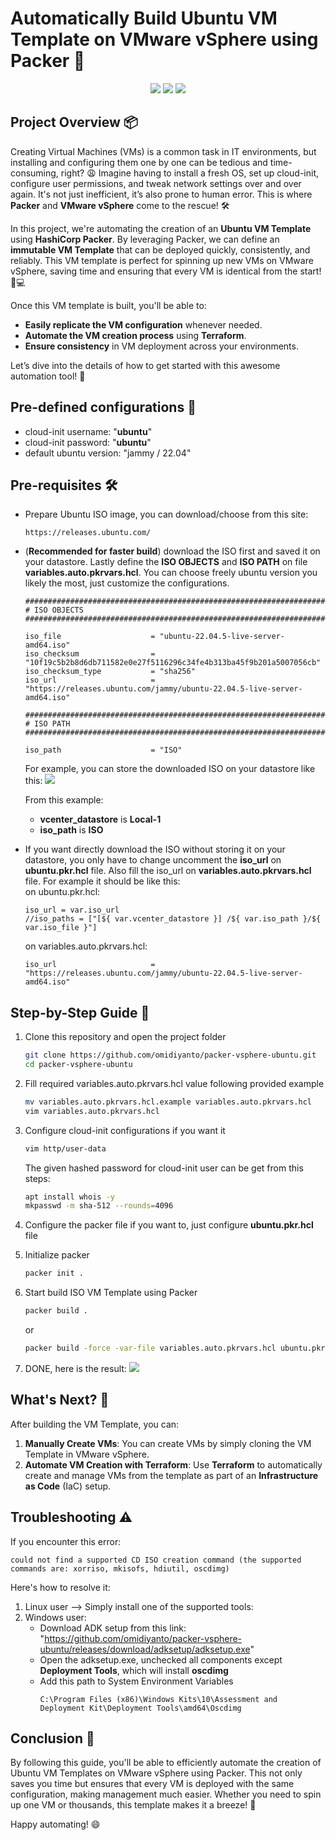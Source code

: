 # Automatically Build Ubuntu VM Template on VMware vSphere using Packer 🚀
<div align="center">
    <img src="https://img.shields.io/badge/packer-blue?style=for-the-badge&logo=packer&logoColor=white">
    <img src="https://img.shields.io/badge/vmware-green?style=for-the-badge&logo=vmware&logoColor=black">
    <img src="https://img.shields.io/badge/ubuntu-red?style=for-the-badge&logo=ubuntu&logoColor=white">
</div>

## Project Overview 📦

Creating Virtual Machines (VMs) is a common task in IT environments, but installing and configuring them one by one can be tedious and time-consuming, right? 😩 Imagine having to install a fresh OS, set up cloud-init, configure user permissions, and tweak network settings over and over again. It's not just inefficient, it’s also prone to human error. This is where **Packer** and **VMware vSphere** come to the rescue! 🛠️

In this project, we're automating the creation of an **Ubuntu VM Template** using **HashiCorp Packer**. By leveraging Packer, we can define an **immutable VM Template** that can be deployed quickly, consistently, and reliably. This VM template is perfect for spinning up new VMs on VMware vSphere, saving time and ensuring that every VM is identical from the start! 🔄💻

Once this VM template is built, you'll be able to:
- **Easily replicate the VM configuration** whenever needed.
- **Automate the VM creation process** using **Terraform**.
- **Ensure consistency** in VM deployment across your environments.

Let’s dive into the details of how to get started with this awesome automation tool! 🎉

## Pre-defined configurations 📂
- cloud-init username: "<b>ubuntu</b>"
- cloud-init password: "<b>ubuntu</b>"
- default ubuntu version: "jammy / 22.04"

## Pre-requisites  🛠️
- Prepare Ubuntu ISO image, you can download/choose from this site:
    ```
    https://releases.ubuntu.com/
    ```
- (<b>Recommended for faster build</b>) download the ISO first and saved it on your datastore. Lastly define the <b>ISO OBJECTS</b> and <b>ISO PATH</b> on file <b>variables.auto.pkrvars.hcl</b>. You can choose freely ubuntu version you likely the most, just customize the configurations.
    ```
    ##################################################################################
    # ISO OBJECTS
    ##################################################################################

    iso_file                    = "ubuntu-22.04.5-live-server-amd64.iso"
    iso_checksum                = "10f19c5b2b8d6db711582e0e27f5116296c34fe4b313ba45f9b201a5007056cb"
    iso_checksum_type           = "sha256"
    iso_url                     = "https://releases.ubuntu.com/jammy/ubuntu-22.04.5-live-server-amd64.iso"

    ##################################################################################
    # ISO PATH
    ##################################################################################

    iso_path                    = "ISO"
    ```

    For example, you can store the downloaded ISO on your datastore like this:
    <img src="https://github.com/user-attachments/assets/1ea972e6-5050-4e2c-aba2-2d217fee9437"></img>
    
    From this example:
    - <b>vcenter_datastore</b> is <b>Local-1</b> 
    - <b>iso_path</b> is <b>ISO</b>

- If you want directly download the ISO without storing it on your datastore, you only have to change uncomment the <b>iso_url</b> on <b>ubuntu.pkr.hcl</b> file. Also fill the iso_url on <b>variables.auto.pkrvars.hcl</b> file. For example it should be like this: <br>
    on ubuntu.pkr.hcl:
    ```
    iso_url = var.iso_url
    //iso_paths = ["[${ var.vcenter_datastore }] /${ var.iso_path }/${ var.iso_file }"]
    ```
    on variables.auto.pkrvars.hcl:
    ```
    iso_url                     = "https://releases.ubuntu.com/jammy/ubuntu-22.04.5-live-server-amd64.iso"
    ```
## Step-by-Step Guide 📝
1. Clone this repository and open the project folder
    ```bash
    git clone https://github.com/omidiyanto/packer-vsphere-ubuntu.git
    cd packer-vsphere-ubuntu
    ```
2. Fill required variables.auto.pkrvars.hcl value following provided example
    ```bash
    mv variables.auto.pkrvars.hcl.example variables.auto.pkrvars.hcl
    vim variables.auto.pkrvars.hcl
    ```
3. Configure cloud-init configurations if you want it
    ```bash
    vim http/user-data
    ```

    The given hashed password for cloud-init user can be get from this steps:
    ```bash
    apt install whois -y
    mkpasswd -m sha-512 --rounds=4096
    ```
4. Configure the packer file if you want to, just configure <b>ubuntu.pkr.hcl</b> file
5. Initialize packer 
    ```bash
    packer init .
    ```
6. Start build ISO VM Template using Packer
    ```bash
    packer build .
    ```

    or

    ```bash
    packer build -force -var-file variables.auto.pkrvars.hcl ubuntu.pkr.hcl
    ```

7. DONE, here is the result:
    <img src="https://github.com/user-attachments/assets/f24a068a-5573-43c0-bb3f-67ebe6c2ac11"></img>

## What's Next? 🚀
After building the VM Template, you can:
1. **Manually Create VMs**: You can create VMs by simply cloning the VM Template in VMware vSphere.
2. **Automate VM Creation with Terraform**: Use **Terraform** to automatically create and manage VMs from the template as part of an **Infrastructure as Code** (IaC) setup.


## Troubleshooting ⚠️
If you encounter this error:
```
could not find a supported CD ISO creation command (the supported commands are: xorriso, mkisofs, hdiutil, oscdimg)
```

Here's how to resolve it:
1. Linux user --> Simply install one of the supported tools:
2. Windows user:
    - Download ADK setup from this link: "https://github.com/omidiyanto/packer-vsphere-ubuntu/releases/download/adksetup/adksetup.exe"
    - Open the adksetup.exe, unchecked all components except <b>Deployment Tools</b>, which will install <b>oscdimg</b>
    - Add this path to System Environment Variables
      ```
      C:\Program Files (x86)\Windows Kits\10\Assessment and Deployment Kit\Deployment Tools\amd64\Oscdimg
      ```

## Conclusion 🎯
By following this guide, you'll be able to efficiently automate the creation of Ubuntu VM Templates on VMware vSphere using Packer. This not only saves you time but ensures that every VM is deployed with the same configuration, making management much easier. Whether you need to spin up one VM or thousands, this template makes it a breeze! 🌟

Happy automating! 😄